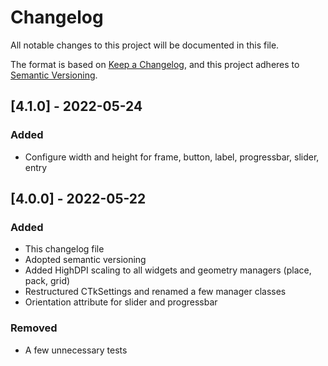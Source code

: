 # Changelog
All notable changes to this project will be documented in this file.

The format is based on [Keep a Changelog](https://keepachangelog.com/en/1.0.0/),
and this project adheres to [Semantic Versioning](https://semver.org/spec/v2.0.0.html).

## [4.1.0] - 2022-05-24
### Added
 - Configure width and height for frame, button, label, progressbar, slider, entry

## [4.0.0] - 2022-05-22
### Added
 - This changelog file
 - Adopted semantic versioning
 - Added HighDPI scaling to all widgets and geometry managers (place, pack, grid)
 - Restructured CTkSettings and renamed a few manager classes
 - Orientation attribute for slider and progressbar

### Removed
 - A few unnecessary tests
